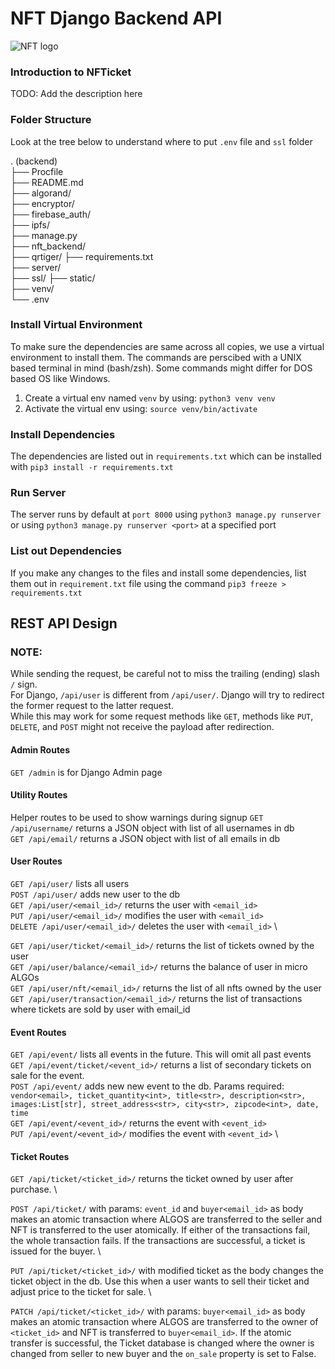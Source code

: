 # NFT Django Backend API

![NFT logo]("static/nft_logo.png")

### Introduction to NFTicket

TODO: Add the description here

### Folder Structure

Look at the tree below to understand where to put `.env` file and `ssl` folder

<!-- prettier-ignore-start -->

. (backend) \
├── Procfile \
├── README.md \
├── algorand/ \
├── encryptor/ \
├── firebase_auth/ \
├── ipfs/ \
├── manage.py \
├── nft_backend/ \
├── qrtiger/
├── requirements.txt \
├── server/ \
├── ssl/ 
├── static/ \
├── venv/ \
└── .env 
<!-- prettier-ignore-end -->

### Install Virtual Environment

To make sure the dependencies are same across all copies, we use a virtual environment to install them. The commands are perscibed with a UNIX based terminal in mind (bash/zsh). Some commands might differ for DOS based OS like Windows.

1. Create a virtual env named `venv` by using: `python3 venv venv`
2. Activate the virtual env using: `source venv/bin/activate`

### Install Dependencies

The dependencies are listed out in `requirements.txt` which can be installed with `pip3 install -r requirements.txt`

### Run Server

The server runs by default at `port 8000` using `python3 manage.py runserver` or using `python3 manage.py runserver <port>` at a specified port

### List out Dependencies

If you make any changes to the files and install some dependencies, list them out in `requirement.txt` file using the command `pip3 freeze > requirements.txt`

## REST API Design

### NOTE:

While sending the request, be careful not to miss the trailing (ending) slash `/` sign. \
For Django, `/api/user` is different from `/api/user/`. Django will try to redirect the former request to the latter request. \
While this may work for some request methods like `GET`, methods like `PUT`, `DELETE`, and `POST` might not receive the payload after redirection.

#### Admin Routes

`GET /admin` is for Django Admin page

#### Utility Routes

Helper routes to be used to show warnings during signup
`GET /api/username/` returns a JSON object with list of all usernames in db \
`GET /api/email/` returns a JSON object with list of all emails in db

#### User Routes

`GET /api/user/` lists all users \
`POST /api/user/` adds new user to the db \
`GET /api/user/<email_id>/` returns the user with `<email_id>` \
`PUT /api/user/<email_id>/` modifies the user with `<email_id>` \
`DELETE /api/user/<email_id>/` deletes the user with `<email_id>` \

`GET /api/user/ticket/<email_id>/` returns the list of tickets owned by the user \
`GET /api/user/balance/<email_id>/` returns the balance of user in micro ALGOs \
`GET /api/user/nft/<email_id>/` returns the list of all nfts owned by the user \
`GET /api/user/transaction/<email_id>/` returns the list of transactions where tickets are sold by user with email_id

#### Event Routes

`GET /api/event/` lists all events in the future. This will omit all past events \
`GET /api/event/ticket/<event_id>/` returns a list of secondary tickets on sale for the event. \
`POST /api/event/` adds new new event to the db. Params required: `vendor<email>, ticket_quantity<int>, title<str>, description<str>, images:List[str], street_address<str>, city<str>, zipcode<int>, date, time`\
`GET /api/event/<event_id>/` returns the event with `<event_id>` \
`PUT /api/event/<event_id>/` modifies the event with `<event_id>` \

#### Ticket Routes

`GET /api/ticket/<ticket_id>/` returns the ticket owned by user after purchase. \

`POST /api/ticket/` with params: `event_id` and `buyer<email_id>` as body makes an atomic transaction where ALGOS are transferred to the seller and NFT is transferred to the user atomically. If either of the transactions fail, the whole transaction fails. If the transactions are successful, a ticket is issued for the buyer. \

`PUT /api/ticket/<ticket_id>/` with modified ticket as the body changes the ticket object in the db. Use this when a user wants to sell their ticket and adjust price to the ticket for sale. \

`PATCH /api/ticket/<ticket_id>/` with params: `buyer<email_id>` as body makes an atomic transaction where ALGOS are transferred to the owner of `<ticket_id>` and NFT is transferred to `buyer<email_id>`. If the atomic transfer is successful, the Ticket database is changed where the owner is changed from seller to new buyer and the `on_sale` property is set to False.
